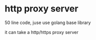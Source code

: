 # http proxy server

50 line code, juse use golang base library

it can take a http/https proxy server